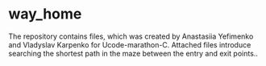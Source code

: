 # way_home
The repository contains files, which was created by Anastasiia Yefimenko and Vladyslav Karpenko for Ucode-marathon-С. Attached files introduce searching the shortest path in the maze between the entry and exit points..
